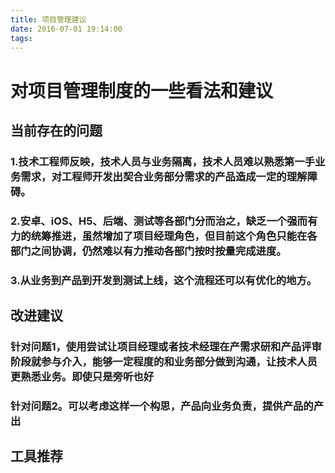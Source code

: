 ```yaml
---
title: 项目管理建议
date: 2016-07-01 19:14:00
tags:
---
```



# 对项目管理制度的一些看法和建议

## 当前存在的问题

### 1.技术工程师反映，技术人员与业务隔离，技术人员难以熟悉第一手业务需求，对工程师开发出契合业务部分需求的产品造成一定的理解障碍。
### 2.安卓、iOS、H5、后端、测试等各部门分而治之，缺乏一个强而有力的统筹推进，虽然增加了项目经理角色，但目前这个角色只能在各部门之间协调，仍然难以有力推动各部门按时按量完成进度。
### 3.从业务到产品到开发到测试上线，这个流程还可以有优化的地方。

## 改进建议

### 针对问题1，使用尝试让项目经理或者技术经理在产需求研和产品评审阶段就参与介入，能够一定程度的和业务部分做到沟通，让技术人员更熟悉业务。即使只是旁听也好
### 针对问题2。可以考虑这样一个构思，产品向业务负责，提供产品的产出

## 工具推荐